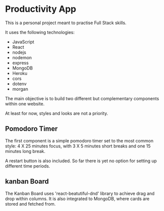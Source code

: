 # Productivity App

This is a personal project meant to practise Full Stack skills.

It uses the following technologies:
- JavaScript
- React
- nodejs
- nodemon
- express
- MongoDB
- Heroku
- cors
- dotenv
- morgan

The main objective is to build two different but complementary components within one website.

At least for now, styles and looks are not a priority.

## Pomodoro Timer

The first component is a simple pomodoro timer set to the most common style: 4 X 25 minutes focus, with 3 X 5 minutes short breaks and one 15 minutes long break.

A restart button is also included. So far there is yet no option for setting up different time periods.

## kanban Board

The Kanban Board uses 'react-beatutiful-dnd' library to achieve drag and drop within columns. It is also integrated to MongoDB, where cards are stored and fetched from.


